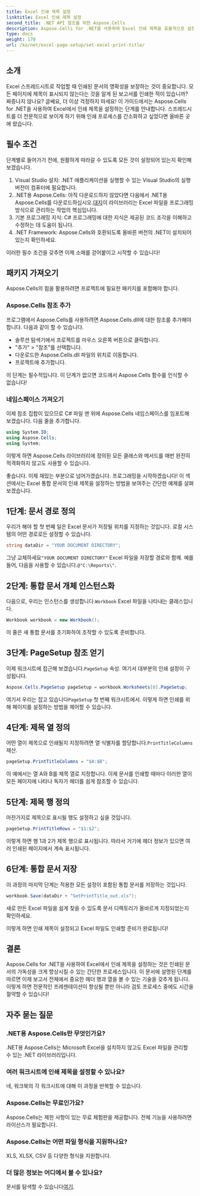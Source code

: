 ```yaml
---
title: Excel 인쇄 제목 설정
linktitle: Excel 인쇄 제목 설정
second_title: .NET API 참조를 위한 Aspose.Cells
description: Aspose.Cells for .NET을 사용하여 Excel 인쇄 제목을 효율적으로 설정하는 방법을 알아보세요. 단계별 가이드로 인쇄 프로세스를 간소화하세요.
type: docs
weight: 170
url: /ko/net/excel-page-setup/set-excel-print-title/
---
```

## 소개

Excel 스프레드시트로 작업할 때 인쇄된 문서의 명확성을 보장하는 것이 중요합니다. 모든 페이지에 제목이 표시되지 않는다는 것을 알게 된 보고서를 인쇄한 적이 있습니까? 짜증나지 않나요? 글쎄요, 더 이상 걱정하지 마세요! 이 가이드에서는 Aspose.Cells for .NET을 사용하여 Excel에서 인쇄 제목을 설정하는 단계를 안내합니다. 스프레드시트를 더 전문적으로 보이게 하기 위해 인쇄 프로세스를 간소화하고 싶었다면 올바른 곳에 왔습니다.

## 필수 조건

단계별로 들어가기 전에, 원활하게 따라갈 수 있도록 모든 것이 설정되어 있는지 확인해 보겠습니다.

1. Visual Studio 설치: .NET 애플리케이션을 실행할 수 있는 Visual Studio의 실행 버전이 컴퓨터에 필요합니다.
2.  .NET용 Aspose.Cells: 아직 다운로드하지 않았다면 다음에서 .NET용 Aspose.Cells를 다운로드하십시오.[대지](https://releases.aspose.com/cells/net/)이 라이브러리는 Excel 파일을 프로그래밍 방식으로 관리하는 작업의 핵심입니다.
3. 기본 프로그래밍 지식: C# 프로그래밍에 대한 지식은 제공된 코드 조각을 이해하고 수정하는 데 도움이 됩니다.
4. .NET Framework: Aspose.Cells와 호환되도록 올바른 버전의 .NET이 설치되어 있는지 확인하세요.

이러한 필수 조건을 갖추면 이제 소매를 걷어붙이고 시작할 수 있습니다!

## 패키지 가져오기

Aspose.Cells의 힘을 활용하려면 프로젝트에 필요한 패키지를 포함해야 합니다. 

### Aspose.Cells 참조 추가

프로그램에서 Aspose.Cells를 사용하려면 Aspose.Cells.dll에 대한 참조를 추가해야 합니다. 다음과 같이 할 수 있습니다.

- 솔루션 탐색기에서 프로젝트를 마우스 오른쪽 버튼으로 클릭합니다.
- "추가" > "참조"를 선택합니다.
- 다운로드한 Aspose.Cells.dll 파일의 위치로 이동합니다.
- 프로젝트에 추가합니다.

이 단계는 필수적입니다. 이 단계가 없으면 코드에서 Aspose.Cells 함수를 인식할 수 없습니다!

### 네임스페이스 가져오기

이제 참조 집합이 있으므로 C# 파일 맨 위에 Aspose.Cells 네임스페이스를 임포트해 보겠습니다. 다음 줄을 추가합니다.

```csharp
using System.IO;
using Aspose.Cells;
using System;
```

이렇게 하면 Aspose.Cells 라이브러리에 정의된 모든 클래스와 메서드를 매번 완전히 적격화하지 않고도 사용할 수 있습니다.

좋습니다. 이제 재밌는 부분으로 넘어가겠습니다. 프로그래밍을 시작하겠습니다! 이 섹션에서는 Excel 통합 문서의 인쇄 제목을 설정하는 방법을 보여주는 간단한 예제를 살펴보겠습니다.

## 1단계: 문서 경로 정의

우리가 해야 할 첫 번째 일은 Excel 문서가 저장될 위치를 지정하는 것입니다. 로컬 시스템의 어떤 경로로든 설정할 수 있습니다. 

```csharp
string dataDir = "YOUR DOCUMENT DIRECTORY";
```

 그냥 교체하세요`"YOUR DOCUMENT DIRECTORY"` Excel 파일을 저장할 경로와 함께. 예를 들어, 다음을 사용할 수 있습니다.`@"C:\Reports\"`.

## 2단계: 통합 문서 개체 인스턴스화

 다음으로, 우리는 인스턴스를 생성합니다.`Workbook` Excel 파일을 나타내는 클래스입니다.

```csharp
Workbook workbook = new Workbook();
```

이 줄은 새 통합 문서를 초기화하여 조작할 수 있도록 준비합니다.

## 3단계: PageSetup 참조 얻기

 이제 워크시트에 접근해 보겠습니다.`PageSetup` 속성. 여기서 대부분의 인쇄 설정이 구성됩니다.

```csharp
Aspose.Cells.PageSetup pageSetup = workbook.Worksheets[0].PageSetup;
```

 여기서 우리는 잡고 있습니다`PageSetup` 첫 번째 워크시트에서. 이렇게 하면 인쇄를 위해 페이지를 설정하는 방법을 제어할 수 있습니다.

## 4단계: 제목 열 정의

 어떤 열이 제목으로 인쇄될지 지정하려면 열 식별자를 할당합니다.`PrintTitleColumns` 재산. 

```csharp
pageSetup.PrintTitleColumns = "$A:$B";
```

이 예에서는 열 A와 B를 제목 열로 지정합니다. 이제 문서를 인쇄할 때마다 이러한 열이 모든 페이지에 나타나 독자가 헤더를 쉽게 참조할 수 있습니다.

## 5단계: 제목 행 정의

마찬가지로 제목으로 표시될 행도 설정하고 싶을 것입니다.

```csharp
pageSetup.PrintTitleRows = "$1:$2";
```

이렇게 하면 행 1과 2가 제목 행으로 표시됩니다. 따라서 거기에 헤더 정보가 있으면 여러 인쇄된 페이지에서 계속 표시됩니다.

## 6단계: 통합 문서 저장

이 과정의 마지막 단계는 적용한 모든 설정이 포함된 통합 문서를 저장하는 것입니다. 

```csharp
workbook.Save(dataDir + "SetPrintTitle_out.xls");
```

새로 만든 Excel 파일을 쉽게 찾을 수 있도록 문서 디렉토리가 올바르게 지정되었는지 확인하세요. 

이렇게 하면 인쇄 제목이 설정되고 Excel 파일도 인쇄할 준비가 완료됩니다!

## 결론

Aspose.Cells for .NET을 사용하여 Excel에서 인쇄 제목을 설정하는 것은 인쇄된 문서의 가독성을 크게 향상시킬 수 있는 간단한 프로세스입니다. 이 문서에 설명된 단계를 따르면 이제 보고서 전체에서 중요한 헤더 행과 열을 볼 수 있는 기술을 갖추게 됩니다. 이렇게 하면 전문적인 프레젠테이션이 향상될 뿐만 아니라 검토 프로세스 중에도 시간을 절약할 수 있습니다!

## 자주 묻는 질문

### .NET용 Aspose.Cells란 무엇인가요?
.NET용 Aspose.Cells는 Microsoft Excel을 설치하지 않고도 Excel 파일을 관리할 수 있는 .NET 라이브러리입니다.

### 여러 워크시트에 인쇄 제목을 설정할 수 있나요?
네, 워크북의 각 워크시트에 대해 이 과정을 반복할 수 있습니다.

### Aspose.Cells는 무료인가요?
Aspose.Cells는 제한 사항이 있는 무료 체험판을 제공합니다. 전체 기능을 사용하려면 라이선스가 필요합니다.

### Aspose.Cells는 어떤 파일 형식을 지원하나요?
XLS, XLSX, CSV 등 다양한 형식을 지원합니다.

### 더 많은 정보는 어디에서 볼 수 있나요?
 문서를 탐색할 수 있습니다[여기](https://reference.aspose.com/cells/net/).